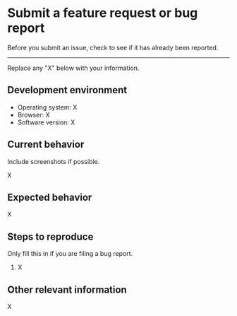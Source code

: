 # Submit a feature request or bug report

Before you submit an issue, check to see if it has already been reported.

---

Replace any "X" below with your information.

## Development environment

- Operating system: X
- Browser: X
- Software version: X

## Current behavior

Include screenshots if possible.

X

## Expected behavior

X

## Steps to reproduce

Only fill this in if you are filing a bug report.

1. X

## Other relevant information

X

